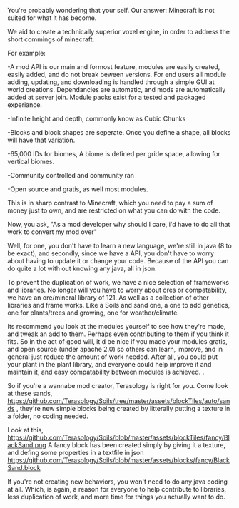 You're probably wondering that your self. Our answer: Minecraft is not suited  for what it has become. 

We aid to create a technically superior voxel engine, in order to address the short commings of minecraft.

For example:

-A mod API is our main and formost feature, modules are easily created, easily added, and do not break beween versions. For end users all module adding, updating, and downloading is handled through a simple GUI at world creations. Dependancies are automatic, and mods are automatically added at server join. Module packs exist for a tested and packaged experiance.

-Infinite height and depth, commonly know as Cubic Chunks

-Blocks and block shapes are seperate. Once you define a shape, all blocks will have that variation. 

-65,000 IDs for biomes, A biome is defined per gride space, allowing for vertical biomes.

-Community controlled and community ran

-Open source and gratis, as well most modules. 


This is in sharp contrast to Minecraft, which you need to pay a sum of money just to own, and are restricted on what you can do with the code. 







Now, you ask, "As a mod developer why should I care, i'd have to do all that work to convert my mod over" 

Well, for one, you don't have to learn a new language, we're still in java (8 to be exact), and secondly, since we have a API, you don't have to worry about having to update it or change your code. Because of the API you can do quite a lot with out knowing any java, all in json. 

To prevent the duplication of work, we have a nice selection of frameworks and libraries. No longer will you have to worry about ores or compatability, we have an ore/mineral library of 121. As well as a collection of other libraries and frame works. Like a Soils and sand one, a one to add genetics, one for plants/trees and growing, one for weather/climate. 

Its recommend you look at the modules yourself to see how they're made, and tweak an add to them. Perhaps even contributing to them if you think it fits. So in the act of good will, it'd be nice if you made your modules gratis, and open source (under apache 2.0) so others can learn, improve, and in general just reduce the amount of work needed. After all, you could put your plant in the plant library, and everyone could help improve it and maintain it, and easy compatability between modules is achieved. . 

So if you're a wannabe mod creator, Terasology is right for you. Come look at these sands, https://github.com/Terasology/Soils/tree/master/assets/blockTiles/auto/sands , they're new simple blocks being created by litterally putting a texture in a folder, no coding needed. 

Look at this, https://github.com/Terasology/Soils/blob/master/assets/blockTiles/fancy/BlackSand.png A fancy block has been created simply by giving it a texture, and defing some properties in a textfile in json https://github.com/Terasology/Soils/blob/master/assets/blocks/fancy/BlackSand.block 


If you're not creating new behaviors, you won't need to do any java coding at all. Which, is again, a reason for everyone to help contribute to libraries, less duplication of work, and more time for things  you actually want to do. 